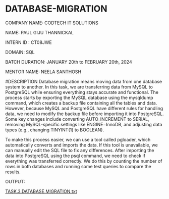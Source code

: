 # DATABASE-MIGRATION

COMPANY NAME: CODTECH IT SOLUTIONS

NAME: PAUL GIJU THANNICKAL

INTERN ID : CT08JWE

DOMAIN: SQL

BATCH DURATION: JANUARY 20th to FEBRUARY 20th, 2024

MENTOR NAME: NEELA SANTHOSH

#DESCRIPTION
Database migration means moving data from one database system to another. In this task, we are transferring data from MySQL to PostgreSQL while ensuring everything stays accurate and functional. The process starts by exporting the MySQL database using the mysqldump command, which creates a backup file containing all the tables and data. However, because MySQL and PostgreSQL have different rules for handling data, we need to modify the backup file before importing it into PostgreSQL. Some key changes include converting AUTO_INCREMENT to SERIAL, removing MySQL-specific settings like ENGINE=InnoDB, and adjusting data types (e.g., changing TINYINT(1) to BOOLEAN).

To make this process easier, we can use a tool called pgloader, which automatically converts and imports the data. If this tool is unavailable, we can manually edit the SQL file to fix any differences. After importing the data into PostgreSQL using the psql command, we need to check if everything was transferred correctly. We do this by counting the number of rows in both databases and running some test queries to compare the results.

OUTPUT:

[TASK.3.DATABASE.MIGRATION.txt](https://github.com/user-attachments/files/18808806/TASK.3.DATABASE.MIGRATION.txt)
